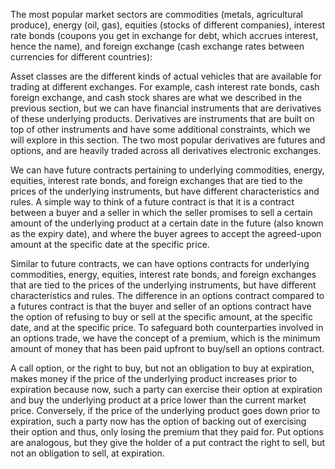 The most popular market sectors are commodities (metals, agricultural produce), energy (oil, gas), equities (stocks of different companies), interest rate bonds (coupons you get in exchange for debt, which accrues interest, hence the name), and foreign exchange (cash exchange rates between currencies for different countries):


Asset classes
are the different kinds of actual vehicles that are available for trading at different exchanges. For example, cash interest rate bonds, cash foreign exchange, and cash stock shares are what we described in the previous section, but we can have financial instruments that are derivatives of these underlying products. Derivatives are instruments that are built on top of other instruments and have some additional constraints, which we will explore in this section. The two most popular derivatives are futures and options, and are heavily traded across all derivatives electronic exchanges.

We can have future contracts pertaining to underlying commodities, energy, equities, interest rate bonds, and foreign exchanges that are tied to the prices of the underlying instruments, but have different characteristics and rules. A simple way to think of a future contract is that it is a contract between a buyer and a seller in which the seller promises to sell a certain amount of the underlying product at a certain date in the future (also known as the expiry date), and where the buyer agrees to accept the agreed-upon amount at the specific date at the specific price.

Similar to future contracts, we can have options contracts for underlying commodities, energy, equities, interest rate bonds, and foreign exchanges that are tied to the prices of the underlying instruments, but have different characteristics and rules. The difference in an options contract compared to a futures contract is that the buyer and seller of an options contract have the option of refusing to buy or sell at the specific amount, at the specific date, and at the specific price. To safeguard both counterparties involved in an options trade, we have the concept of a premium, which is the minimum amount of money that has been paid upfront to buy/sell an options contract.

A call option, or the right to buy, but not an obligation to buy at expiration, makes money if the price of the underlying product increases prior to expiration because now, such a party can exercise their option at expiration and buy the underlying product at a price lower than the current market price. Conversely, if the price of the underlying product goes down prior to expiration, such a party now has the option of backing out of exercising their option and thus, only losing the premium that they paid for. Put options are analogous, but they give the holder of a put contract the right to sell, but not an obligation to sell, at expiration.